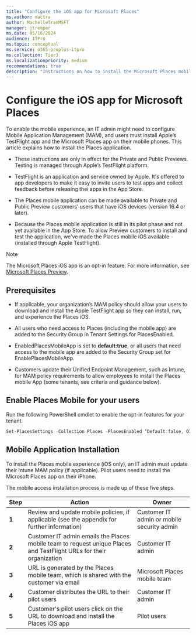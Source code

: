 ```yaml
---
title: "Configure the iOS app for Microsoft Places"
ms.author: mactra
author: MachelleTranMSFT
manager: jtremper
ms.date: 05/16/2024
audience: ITPro
ms.topic: conceptual
ms.service: o365-proplus-itpro
ms.collection: Tier3
ms.localizationpriority: medium
recommendations: true
description: "Instructions on how to install the Microsoft Places mobile app (iOS only)."
---
```

# Configure the iOS app for Microsoft Places

To enable the mobile experience, an IT admin might need to configure Mobile Application Management (MAM), and users must install Apple’s TestFlight app and the Microsoft Places app on their mobile phones. This article explains how to install the Places application.

- These instructions are only in effect for the Private and Public Previews. Testing is managed through Apple’s TestFlight platform.

- TestFlight is an application and service owned by Apple. It's offered to app developers to make it easy to invite users to test apps and collect feedback before releasing thei apps in the App Store.

- The Places mobile application can be made available to Private and Public Preview customers’ users that have iOS devices (version 16.4 or later).  

- Because the Places mobile application is still in its pilot phase and not yet available in the App Store. To allow Preview customers to install and test the application, we've made the Places mobile iOS available (installed through Apple TestFlight).

> [!NOTE]
> The Microsoft Places iOS app is an opt-in feature. For more information, see [Microsoft Places Preview](https://www.microsoft.com/en-us/microsoft-places).

## Prerequisites

- If applicable, your organization’s MAM policy should allow your users to download and install the Apple TestFlight app so they can install, run, and experience the Places iOS.

- All users who need access to Places (including the mobile app) are added to the Security Group in Tenant Settings for PlacesEnabled.

- EnabledPlacesMobileApp is set to **default:true**, or all users that need access to the mobile app are added to the Security Group set for EnablePlacesMobileApp.

- Customers update their Unified Endpoint Management, such as Intune, for MAM policy requirements to allow employees to install the Places mobile App (some tenants, see criteria and guidance below).

## Enable Places Mobile for your users

Run the following PowerShell cmdlet to enable the opt-in features for your tenant.

```powershell
Set-PlacesSettings -Collection Places -PlacesEnabled ‘Default:false, OID<Security Group OID>@<TenantId>:true’ -EnablePlacesMobileApp ‘Default:true’ 
```

## Mobile Application Installation 

To install the Places mobile experience (iOS only), an IT admin must update their Intune MAM policy (if applicable). Pilot users need to install the Microsoft Places app on their iPhone.

The mobile access installation process is made up of these five steps. 

|Step  |Action     |Owner     |
|---------|---------|---------|
|**1**|Review and update mobile policies, if applicable (see the appendix for further information) |Customer IT admin or mobile security admin  |
|**2**|Customer IT admin emails the Places mobile team to request unique Places and TestFlight URLs for their organization | Customer IT admin |
|**3**|URL is generated by the Places mobile team, which is shared with the customer via email |Microsoft Places mobile team |
|**4**|Customer distributes the URL to their pilot users |Customer IT admin |
|**5**|Customer's pilot users click on the URL to download and install the Places iOS app |Pilot users |
 
